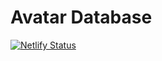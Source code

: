 # Avatar Database

[![Netlify Status](https://api.netlify.com/api/v1/badges/2309d6c3-dd8c-4b0d-b1a3-44db14352f90/deploy-status)](https://app.netlify.com/sites/avatar-database/deploys)

